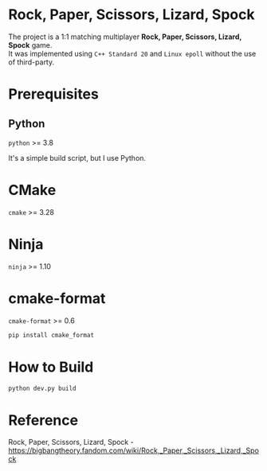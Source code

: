 # Rock, Paper, Scissors, Lizard, Spock

The project is a 1:1 matching multiplayer __Rock, Paper, Scissors, Lizard, Spock__ game.  
It was implemented using `C++ Standard 20` and `Linux epoll` without the use of third-party.

# Prerequisites

## Python

`python` >= 3.8

It's a simple build script, but I use Python.

# CMake

`cmake` >= 3.28

# Ninja

`ninja` >= 1.10

# cmake-format

`cmake-format` >= 0.6

```sh
pip install cmake_format
```

# How to Build

```sh
python dev.py build
```

# Reference

Rock, Paper, Scissors, Lizard, Spock - https://bigbangtheory.fandom.com/wiki/Rock,_Paper,_Scissors,_Lizard,_Spock
